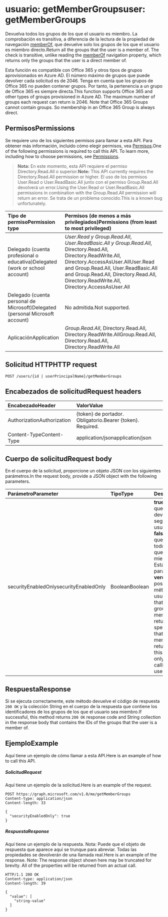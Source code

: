 # <a name="user-getmembergroups"></a><span data-ttu-id="e1ad1-101">usuario: getMemberGroups</span><span class="sxs-lookup"><span data-stu-id="e1ad1-101">user: getMemberGroups</span></span>
<span data-ttu-id="e1ad1-p101">Devuelva todos los grupos de los que el usuario es miembro. La comprobación es transitiva, a diferencia de la lectura de la propiedad de navegación [memberOf](../api/user_list_memberof.md), que devuelve solo los grupos de los que el usuario es miembro directo.</span><span class="sxs-lookup"><span data-stu-id="e1ad1-p101">Return all the groups that the user is a member of. The check is transitive, unlike reading the [memberOf](../api/user_list_memberof.md) navigation property, which returns only the groups that the user is a direct member of.</span></span>

<span data-ttu-id="e1ad1-p102">Esta función es compatible con Office 365 y otros tipos de grupos aprovisionados en Azure AD. El número máximo de grupos que puede devolver cada solicitud es de 2046. Tenga en cuenta que los grupos de Office 365 no pueden contener grupos. Por tanto, la pertenencia a un grupo de Office 365 es siempre directa.</span><span class="sxs-lookup"><span data-stu-id="e1ad1-p102">This function supports Office 365 and other types of groups provisioned in Azure AD. The maximum number of groups each request can return is 2046. Note that Office 365 Groups cannot contain groups. So membership in an Office 365 Group is always direct.</span></span>
## <a name="permissions"></a><span data-ttu-id="e1ad1-108">Permisos</span><span class="sxs-lookup"><span data-stu-id="e1ad1-108">Permissions</span></span>
<span data-ttu-id="e1ad1-p103">Se requiere uno de los siguientes permisos para llamar a esta API. Para obtener más información, incluido cómo elegir permisos, vea [Permisos](../../../concepts/permissions_reference.md).</span><span class="sxs-lookup"><span data-stu-id="e1ad1-p103">One of the following permissions is required to call this API. To learn more, including how to choose permissions, see [Permissions](../../../concepts/permissions_reference.md).</span></span>

><span data-ttu-id="e1ad1-111">**Nota:** En este momento, esta API requiere el permiso Directory.Read.All o superior.</span><span class="sxs-lookup"><span data-stu-id="e1ad1-111">**Note:** This API currently requires the Directory.Read.All permission or higher.</span></span> <span data-ttu-id="e1ad1-112">El uso de los permisos User.Read o User.ReadBasic.All junto con el permiso Group.Read.All devolverá un error.</span><span class="sxs-lookup"><span data-stu-id="e1ad1-112">Using the User.Read or User.ReadBasic.All permissions in combination with the Group.Read.All permission will return an error.</span></span> <span data-ttu-id="e1ad1-113">Se trata de un problema conocido.</span><span class="sxs-lookup"><span data-stu-id="e1ad1-113">This is a known bug unfortunately.</span></span>

|<span data-ttu-id="e1ad1-114">Tipo de permiso</span><span class="sxs-lookup"><span data-stu-id="e1ad1-114">Permission type</span></span>      | <span data-ttu-id="e1ad1-115">Permisos (de menos a más privilegiados)</span><span class="sxs-lookup"><span data-stu-id="e1ad1-115">Permissions (from least to most privileged)</span></span>              |
|:--------------------|:---------------------------------------------------------|
|<span data-ttu-id="e1ad1-116">Delegado (cuenta profesional o educativa)</span><span class="sxs-lookup"><span data-stu-id="e1ad1-116">Delegated (work or school account)</span></span> | <span data-ttu-id="e1ad1-117">*User.Read y Group.Read.All*, *User.ReadBasic.All y Group.Read.All*, Directory.Read.All, Directory.ReadWrite.All, Directory.AccessAsUser.All</span><span class="sxs-lookup"><span data-stu-id="e1ad1-117">User.Read and Group.Read.All, User.ReadBasic.All and Group.Read.All, Directory.Read.All, Directory.ReadWrite.All, Directory.AccessAsUser.All</span></span>    |
|<span data-ttu-id="e1ad1-118">Delegado (cuenta personal de Microsoft)</span><span class="sxs-lookup"><span data-stu-id="e1ad1-118">Delegated (personal Microsoft account)</span></span> | <span data-ttu-id="e1ad1-119">No admitida.</span><span class="sxs-lookup"><span data-stu-id="e1ad1-119">Not supported.</span></span>    |
|<span data-ttu-id="e1ad1-120">Aplicación</span><span class="sxs-lookup"><span data-stu-id="e1ad1-120">Application</span></span> | <span data-ttu-id="e1ad1-121">*Group.Read.All*, Directory.Read.All, Directory.ReadWrite.All</span><span class="sxs-lookup"><span data-stu-id="e1ad1-121">Group.Read.All, Directory.Read.All, Directory.ReadWrite.All</span></span> |

## <a name="http-request"></a><span data-ttu-id="e1ad1-122">Solicitud HTTP</span><span class="sxs-lookup"><span data-stu-id="e1ad1-122">HTTP request</span></span>
<!-- { "blockType": "ignored" } -->
```http
POST /users/{id | userPrincipalName}/getMemberGroups
```
## <a name="request-headers"></a><span data-ttu-id="e1ad1-123">Encabezados de solicitud</span><span class="sxs-lookup"><span data-stu-id="e1ad1-123">Request headers</span></span>
| <span data-ttu-id="e1ad1-124">Encabezado</span><span class="sxs-lookup"><span data-stu-id="e1ad1-124">Header</span></span>       | <span data-ttu-id="e1ad1-125">Valor</span><span class="sxs-lookup"><span data-stu-id="e1ad1-125">Value</span></span> |
|:---------------|:--------|
| <span data-ttu-id="e1ad1-126">Authorization</span><span class="sxs-lookup"><span data-stu-id="e1ad1-126">Authorization</span></span>  | <span data-ttu-id="e1ad1-p105">{token} de portador. Obligatorio.</span><span class="sxs-lookup"><span data-stu-id="e1ad1-p105">Bearer {token}. Required.</span></span>  |
| <span data-ttu-id="e1ad1-129">Content-Type</span><span class="sxs-lookup"><span data-stu-id="e1ad1-129">Content-Type</span></span>  | <span data-ttu-id="e1ad1-130">application/json</span><span class="sxs-lookup"><span data-stu-id="e1ad1-130">application/json</span></span>  |

## <a name="request-body"></a><span data-ttu-id="e1ad1-131">Cuerpo de solicitud</span><span class="sxs-lookup"><span data-stu-id="e1ad1-131">Request body</span></span>
<span data-ttu-id="e1ad1-132">En el cuerpo de la solicitud, proporcione un objeto JSON con los siguientes parámetros.</span><span class="sxs-lookup"><span data-stu-id="e1ad1-132">In the request body, provide a JSON object with the following parameters.</span></span>

| <span data-ttu-id="e1ad1-133">Parámetro</span><span class="sxs-lookup"><span data-stu-id="e1ad1-133">Parameter</span></span>    | <span data-ttu-id="e1ad1-134">Tipo</span><span class="sxs-lookup"><span data-stu-id="e1ad1-134">Type</span></span>   |<span data-ttu-id="e1ad1-135">Descripción</span><span class="sxs-lookup"><span data-stu-id="e1ad1-135">Description</span></span>|
|:---------------|:--------|:----------|
|<span data-ttu-id="e1ad1-136">securityEnabledOnly</span><span class="sxs-lookup"><span data-stu-id="e1ad1-136">securityEnabledOnly</span></span>|<span data-ttu-id="e1ad1-137">Boolean</span><span class="sxs-lookup"><span data-stu-id="e1ad1-137">Boolean</span></span>|<span data-ttu-id="e1ad1-p106">**true** para especificar que solo se deben devolver los grupos de seguridad de los que el usuario es miembro; **false** para especificar que se deben devolver todos los grupos de los que el usuario es miembro. Nota: Establecer este parámetro en **verdadero** solo es posible al llamar este método en un usuario.</span><span class="sxs-lookup"><span data-stu-id="e1ad1-p106">**true** to specify that only security groups that the user is a member of should be returned; **false** to specify that all groups that the user is a member of should be returned. Note: Setting this parameter to **true** is only supported when calling this method on a user.</span></span>|

## <a name="response"></a><span data-ttu-id="e1ad1-140">Respuesta</span><span class="sxs-lookup"><span data-stu-id="e1ad1-140">Response</span></span>

<span data-ttu-id="e1ad1-141">Si se ejecuta correctamente, este método devuelve el código de respuesta `200 OK` y la colección String en el cuerpo de la respuesta que contiene los identificadores de los grupos de los que el usuario sea miembro.</span><span class="sxs-lookup"><span data-stu-id="e1ad1-141">If successful, this method returns `200 OK` response code and String collection in the response body that contains the IDs of the groups that the user is a member of.</span></span>

## <a name="example"></a><span data-ttu-id="e1ad1-142">Ejemplo</span><span class="sxs-lookup"><span data-stu-id="e1ad1-142">Example</span></span>
<span data-ttu-id="e1ad1-143">Aquí tiene un ejemplo de cómo llamar a esta API.</span><span class="sxs-lookup"><span data-stu-id="e1ad1-143">Here is an example of how to call this API.</span></span>
##### <a name="request"></a><span data-ttu-id="e1ad1-144">Solicitud</span><span class="sxs-lookup"><span data-stu-id="e1ad1-144">Request</span></span>
<span data-ttu-id="e1ad1-145">Aquí tiene un ejemplo de la solicitud.</span><span class="sxs-lookup"><span data-stu-id="e1ad1-145">Here is an example of the request.</span></span>
<!-- {
  "blockType": "request",
  "name": "user_getmembergroups"
}-->
```http
POST https://graph.microsoft.com/v1.0/me/getMemberGroups
Content-type: application/json
Content-length: 33

{
  "securityEnabledOnly": true
}
```

##### <a name="response"></a><span data-ttu-id="e1ad1-146">Respuesta</span><span class="sxs-lookup"><span data-stu-id="e1ad1-146">Response</span></span>
<span data-ttu-id="e1ad1-p107">Aquí tiene un ejemplo de la respuesta. Nota: Puede que el objeto de respuesta que aparece aquí se trunque para abreviar. Todas las propiedades se devolverán de una llamada real.</span><span class="sxs-lookup"><span data-stu-id="e1ad1-p107">Here is an example of the response. Note: The response object shown here may be truncated for brevity. All of the properties will be returned from an actual call.</span></span>
<!-- {
  "blockType": "response",
  "truncated": true,
  "@odata.type": "string",
  "isCollection": true
} -->
```http
HTTP/1.1 200 OK
Content-type: application/json
Content-length: 39

{
  "value": [
    "string-value"
  ]
}
```

<!-- uuid: 8fcb5dbc-d5aa-4681-8e31-b001d5168d79
2015-10-25 14:57:30 UTC -->
<!-- {
  "type": "#page.annotation",
  "description": "user: getMemberGroups",
  "keywords": "",
  "section": "documentation",
  "tocPath": ""
}-->
